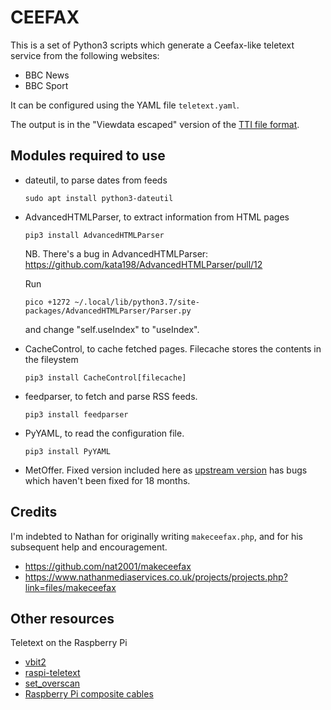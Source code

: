 # CEEFAX

This is a set of Python3 scripts which generate a Ceefax-like teletext
service from the following websites:

* BBC News
* BBC Sport

It can be configured using the YAML file `teletext.yaml`.

The output is in the "Viewdata escaped" version of the [TTI file
format](https://zxnet.co.uk/teletext/documents/ttiformat.pdf).

## Modules required to use

* dateutil, to parse dates from feeds

      sudo apt install python3-dateutil

* AdvancedHTMLParser, to extract information from HTML pages

      pip3 install AdvancedHTMLParser

  NB. There's a bug in AdvancedHTMLParser:
  https://github.com/kata198/AdvancedHTMLParser/pull/12
  
  Run
  ```
  pico +1272 ~/.local/lib/python3.7/site-packages/AdvancedHTMLParser/Parser.py
  ```
  and change "self.useIndex" to "useIndex".


* CacheControl, to cache fetched pages.  Filecache stores the contents
  in the fileystem
  
      pip3 install CacheControl[filecache]
      
* feedparser, to fetch and parse RSS feeds.

      pip3 install feedparser

* PyYAML, to read the configuration file.

      pip3 install PyYAML

* MetOffer. Fixed version included here as
  [upstream version](https://github.com/sludgedesk/metoffer)
  has bugs which haven't been fixed for 18 months.

## Credits

I'm indebted to Nathan for originally writing `makeceefax.php`, and
for his subsequent help and encouragement.

* https://github.com/nat2001/makeceefax
* https://www.nathanmediaservices.co.uk/projects/projects.php?link=files/makeceefax

## Other resources

Teletext on the Raspberry Pi

* [vbit2](https://github.com/peterkvt80/vbit2)
* [raspi-teletext](https://github.com/ali1234/raspi-teletext/)
* [set_overscan](https://github.com/ukscone/set_overscan)
* [Raspberry Pi composite
  cables](https://uk.rs-online.com/web/p/products/8326278/)

  
